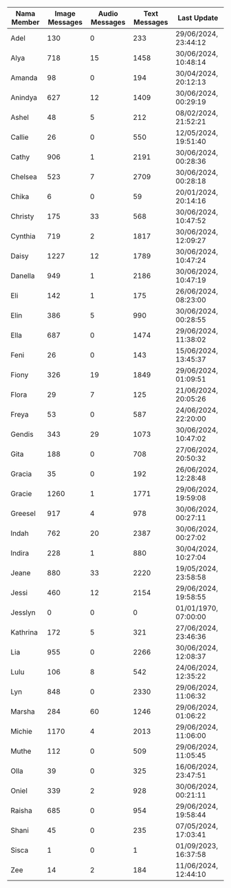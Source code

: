 | Nama Member | Image Messages | Audio Messages | Text Messages | Last Update |
| ------ | -------------- | -------------- | ------------- | ------------ |
| Adel | 130 | 0 | 233 | 29/06/2024, 23:44:12 |
| Alya | 718 | 15 | 1458 | 30/06/2024, 10:48:14 |
| Amanda | 98 | 0 | 194 | 30/04/2024, 20:12:13 |
| Anindya | 627 | 12 | 1409 | 30/06/2024, 00:29:19 |
| Ashel | 48 | 5 | 212 | 08/02/2024, 21:52:21 |
| Callie | 26 | 0 | 550 | 12/05/2024, 19:51:40 |
| Cathy | 906 | 1 | 2191 | 30/06/2024, 00:28:36 |
| Chelsea | 523 | 7 | 2709 | 30/06/2024, 00:28:18 |
| Chika | 6 | 0 | 59 | 20/01/2024, 20:14:16 |
| Christy | 175 | 33 | 568 | 30/06/2024, 10:47:52 |
| Cynthia | 719 | 2 | 1817 | 30/06/2024, 12:09:27 |
| Daisy | 1227 | 12 | 1789 | 30/06/2024, 10:47:24 |
| Danella | 949 | 1 | 2186 | 30/06/2024, 10:47:19 |
| Eli | 142 | 1 | 175 | 26/06/2024, 08:23:00 |
| Elin | 386 | 5 | 990 | 30/06/2024, 00:28:55 |
| Ella | 687 | 0 | 1474 | 29/06/2024, 11:38:02 |
| Feni | 26 | 0 | 143 | 15/06/2024, 13:45:37 |
| Fiony | 326 | 19 | 1849 | 29/06/2024, 01:09:51 |
| Flora | 29 | 7 | 125 | 21/06/2024, 20:05:26 |
| Freya | 53 | 0 | 587 | 24/06/2024, 22:20:00 |
| Gendis | 343 | 29 | 1073 | 30/06/2024, 10:47:02 |
| Gita | 188 | 0 | 708 | 27/06/2024, 20:50:32 |
| Gracia | 35 | 0 | 192 | 26/06/2024, 12:28:48 |
| Gracie | 1260 | 1 | 1771 | 29/06/2024, 19:59:08 |
| Greesel | 917 | 4 | 978 | 30/06/2024, 00:27:11 |
| Indah | 762 | 20 | 2387 | 30/06/2024, 00:27:02 |
| Indira | 228 | 1 | 880 | 30/04/2024, 10:27:04 |
| Jeane | 880 | 33 | 2220 | 19/05/2024, 23:58:58 |
| Jessi | 460 | 12 | 2154 | 29/06/2024, 19:58:55 |
| Jesslyn | 0 | 0 | 0 | 01/01/1970, 07:00:00 |
| Kathrina | 172 | 5 | 321 | 27/06/2024, 23:46:36 |
| Lia | 955 | 0 | 2266 | 30/06/2024, 12:08:37 |
| Lulu | 106 | 8 | 542 | 24/06/2024, 12:35:22 |
| Lyn | 848 | 0 | 2330 | 29/06/2024, 11:06:32 |
| Marsha | 284 | 60 | 1246 | 29/06/2024, 01:06:22 |
| Michie | 1170 | 4 | 2013 | 29/06/2024, 11:06:00 |
| Muthe | 112 | 0 | 509 | 29/06/2024, 11:05:45 |
| Olla | 39 | 0 | 325 | 16/06/2024, 23:47:51 |
| Oniel | 339 | 2 | 928 | 30/06/2024, 00:21:11 |
| Raisha | 685 | 0 | 954 | 29/06/2024, 19:58:44 |
| Shani | 45 | 0 | 235 | 07/05/2024, 17:03:41 |
| Sisca | 1 | 0 | 1 | 01/09/2023, 16:37:58 |
| Zee | 14 | 2 | 184 | 11/06/2024, 12:44:10 |
